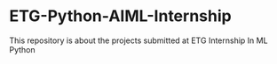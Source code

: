 # ETG-Python-AIML-Internship
This repository is about the projects submitted at ETG Internship In ML Python
